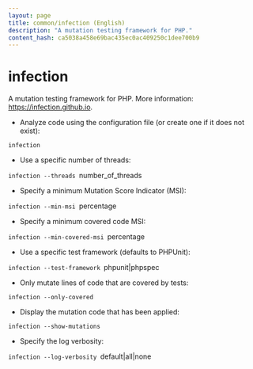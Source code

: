 ```yaml
---
layout: page
title: common/infection (English)
description: "A mutation testing framework for PHP."
content_hash: ca5038a458e69bac435ec0ac409250c1dee700b9
---
```

# infection

A mutation testing framework for PHP.
More information: <https://infection.github.io>.

- Analyze code using the configuration file (or create one if it does not exist):

`infection`

- Use a specific number of threads:

`infection --threads `<span class="tldr-var badge badge-pill bg-dark-lm bg-white-dm text-white-lm text-dark-dm font-weight-bold">number_of_threads</span>

- Specify a minimum Mutation Score Indicator (MSI):

`infection --min-msi `<span class="tldr-var badge badge-pill bg-dark-lm bg-white-dm text-white-lm text-dark-dm font-weight-bold">percentage</span>

- Specify a minimum covered code MSI:

`infection --min-covered-msi `<span class="tldr-var badge badge-pill bg-dark-lm bg-white-dm text-white-lm text-dark-dm font-weight-bold">percentage</span>

- Use a specific test framework (defaults to PHPUnit):

`infection --test-framework `<span class="tldr-var badge badge-pill bg-dark-lm bg-white-dm text-white-lm text-dark-dm font-weight-bold">phpunit|phpspec</span>

- Only mutate lines of code that are covered by tests:

`infection --only-covered`

- Display the mutation code that has been applied:

`infection --show-mutations`

- Specify the log verbosity:

`infection --log-verbosity `<span class="tldr-var badge badge-pill bg-dark-lm bg-white-dm text-white-lm text-dark-dm font-weight-bold">default|all|none</span>
